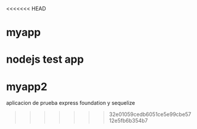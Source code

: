 <<<<<<< HEAD
# myapp
nodejs test app
=======
# myapp2
aplicacion de prueba express foundation y sequelize
>>>>>>> 32e01059cedb6051ce5e99cbe5712e5fb6b354b7
